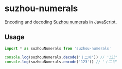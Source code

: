 # suzhou-numerals

Encoding and decoding [Suzhou numerals] in JavaScript.

[Suzhou numerals]: https://en.wikipedia.org/wiki/Suzhou_numerals

## Usage

```js
import * as suzhouNumerals from 'suzhou-numerals'

console.log(suzhouNumerals.decode('〡二〣')) // '123'
console.log(suzhouNumerals.encode('123')) // '〡二〣'
```